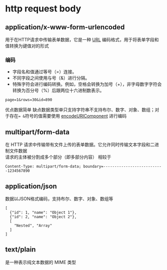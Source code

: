 # http request body

## application/x-www-form-urlencoded
用于在HTTP请求中传输表单数据，它是一种 [URL](/frontend/url.md) 编码格式，用于将表单字段和值转换为键值对的形式

### 编码
* 字段名和值通过等号（=）连接。
* 不同字段之间使用与号（&）进行分隔。
* 特殊字符会进行编码转换。例如，空格会转换为加号（+），非字母数字字符会转换为百分号（%）后跟两位十六进制数表示。

```
page=1&rows=30&id=890
```
优点数据简单
缺点数据类型单只支持字符串不支持布尔、数字、对象、数组；对于存在`= &`符号的值需要使用 [encodeURIComponent](/frontend/url.md#encodeuricomponent) 进行编码

## multipart/form-data
在 HTTP 请求中传输带有文件上传的表单数据。它允许同时传输文本字段和二进制文件数据  
请求的主体被分割成多个部分（即多部分内容）
相较于 
```
Content-Type: multipart/form-data; boundary=---------------------------1234567890
```

## application/json
数据以JSON格式编码，支持布尔、数字、对象、数组等
```
[
  {"id": 1, "name": "Object 1"},
  {"id": 2, "name": "Object 2"},
  [
    "Nested", "Array"
  ]
]
```

## text/plain
是一种表示纯文本数据的 MIME 类型